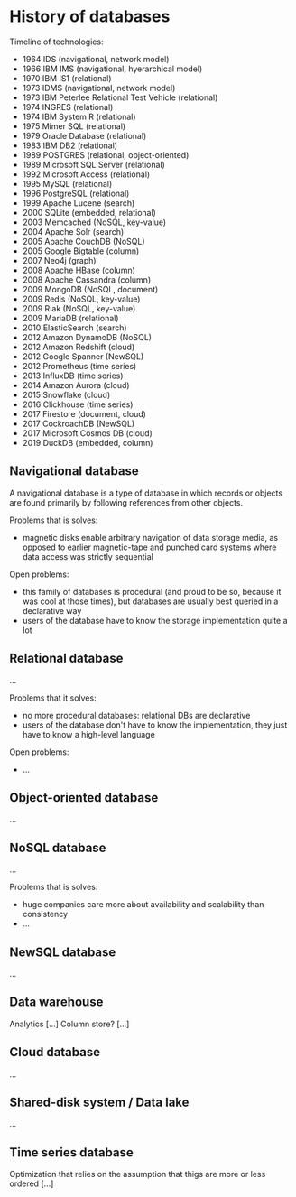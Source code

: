 # History of databases

Timeline of technologies:
* 1964 IDS (navigational, network model)
* 1966 IBM IMS (navigational, hyerarchical model)
* 1970 IBM IS1 (relational)
* 1973 IDMS (navigational, network model)
* 1973 IBM Peterlee Relational Test Vehicle (relational)
* 1974 INGRES (relational)
* 1974 IBM System R (relational)
* 1975 Mimer SQL (relational)
* 1979 Oracle Database (relational)
* 1983 IBM DB2 (relational)
* 1989 POSTGRES (relational, object-oriented)
* 1989 Microsoft SQL Server (relational)
* 1992 Microsoft Access (relational)
* 1995 MySQL (relational)
* 1996 PostgreSQL (relational)
* 1999 Apache Lucene (search)
* 2000 SQLite (embedded, relational)
* 2003 Memcached (NoSQL, key-value)
* 2004 Apache Solr (search)
* 2005 Apache CouchDB (NoSQL)
* 2005 Google Bigtable (column)
* 2007 Neo4j (graph)
* 2008 Apache HBase (column)
* 2008 Apache Cassandra (column)
* 2009 MongoDB (NoSQL, document)
* 2009 Redis (NoSQL, key-value)
* 2009 Riak (NoSQL, key-value)
* 2009 MariaDB (relational)
* 2010 ElasticSearch (search)
* 2012 Amazon DynamoDB (NoSQL)
* 2012 Amazon Redshift (cloud)
* 2012 Google Spanner (NewSQL)
* 2012 Prometheus (time series)
* 2013 InfluxDB (time series)
* 2014 Amazon Aurora (cloud)
* 2015 Snowflake (cloud)
* 2016 Clickhouse (time series)
* 2017 Firestore (document, cloud)
* 2017 CockroachDB (NewSQL)
* 2017 Microsoft Cosmos DB (cloud)
* 2019 DuckDB (embedded, column)


## Navigational database

A navigational database is a type of database in which records or objects are
found primarily by following references from other objects.

Problems that is solves:
* magnetic disks enable arbitrary navigation of data storage media, as opposed
  to earlier magnetic-tape and punched card systems where data access was
  strictly sequential

Open problems:
* this family of databases is procedural (and proud to be so, because it was
  cool at those times), but databases are usually best queried in a
  declarative way
* users of the database have to know the storage implementation quite a lot


## Relational database

...

Problems that it solves:
* no more procedural databases: relational DBs are declarative
* users of the database don't have to know the implementation, they just have
  to know a high-level language

Open problems:
* ...


## Object-oriented database

...


## NoSQL database

...

Problems that is solves:
* huge companies care more about availability and scalability than consistency
* ...


## NewSQL database

...


## Data warehouse

Analytics [...]
Column store? [...]


## Cloud database

...


## Shared-disk system / Data lake

...


## Time series database

Optimization that relies on the assumption that thigs
are more or less ordered [...]
